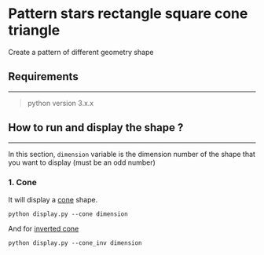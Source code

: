 # Pattern stars rectangle square cone triangle
Create a pattern of different geometry shape

## Requirements
---------------

> python version 3.x.x

## How to run and display the shape ?
-------------------------------------

In this section, ``dimension`` variable is the dimension number of the shape that you want to display (must be an odd number)

### 1. Cone

It will display a [cone](https://github.com/madaracelio/Pattern-stars_rectangle_square/tree/main/Cone/Cone.py) shape.

```
python display.py --cone dimension
```

And for [inverted cone](https://github.com/madaracelio/Pattern-stars_rectangle_square/tree/main/Cone/InvertedCone.py)

```
python display.py --cone_inv dimension
```